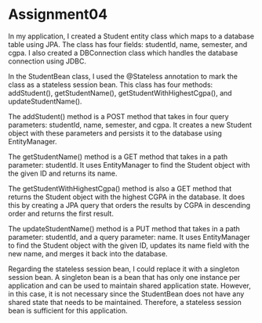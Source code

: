 # Assignment04

In my application, I created a Student entity class which maps to a database table using JPA. The class has four fields: studentId, name, semester, and cgpa. I also created a DBConnection class which handles the database connection using JDBC.

In the StudentBean class, I used the @Stateless annotation to mark the class as a stateless session bean. This class has four methods: addStudent(), getStudentName(), getStudentWithHighestCgpa(), and updateStudentName().

The addStudent() method is a POST method that takes in four query parameters: studentId, name, semester, and cgpa. It creates a new Student object with these parameters and persists it to the database using EntityManager.

The getStudentName() method is a GET method that takes in a path parameter: studentId. It uses EntityManager to find the Student object with the given ID and returns its name.

The getStudentWithHighestCgpa() method is also a GET method that returns the Student object with the highest CGPA in the database. It does this by creating a JPA query that orders the results by CGPA in descending order and returns the first result.

The updateStudentName() method is a PUT method that takes in a path parameter: studentId, and a query parameter: name. It uses EntityManager to find the Student object with the given ID, updates its name field with the new name, and merges it back into the database.

Regarding the stateless session bean, I could replace it with a singleton session bean. A singleton bean is a bean that has only one instance per application and can be used to maintain shared application state. However, in this case, it is not necessary since the StudentBean does not have any shared state that needs to be maintained. Therefore, a stateless session bean is sufficient for this application.

